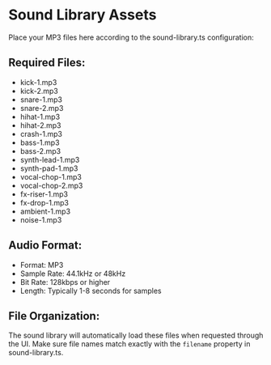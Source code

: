 # Sound Library Assets

Place your MP3 files here according to the sound-library.ts configuration:

## Required Files:
- kick-1.mp3
- kick-2.mp3  
- snare-1.mp3
- snare-2.mp3
- hihat-1.mp3
- hihat-2.mp3
- crash-1.mp3
- bass-1.mp3
- bass-2.mp3
- synth-lead-1.mp3
- synth-pad-1.mp3
- vocal-chop-1.mp3
- vocal-chop-2.mp3
- fx-riser-1.mp3
- fx-drop-1.mp3
- ambient-1.mp3
- noise-1.mp3

## Audio Format:
- Format: MP3
- Sample Rate: 44.1kHz or 48kHz
- Bit Rate: 128kbps or higher
- Length: Typically 1-8 seconds for samples

## File Organization:
The sound library will automatically load these files when requested through the UI.
Make sure file names match exactly with the `filename` property in sound-library.ts.